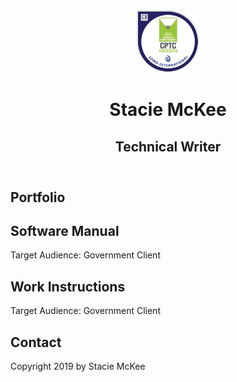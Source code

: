 <html lang="en">
<head>
    <meta charset="UTF-8">
</head>
	
<body>
  <header id="about">
      <img src="images/cptc.jpg" alt="Certified Professional Technical Communicator" style="width:100px;height:100px;">
        <h1>Stacie McKee</h1>
        <h2>Technical Writer</h2>
  </header>

  <main>
<!-- // Portfolio -->
    <section id="portfolio" class="portfolio">
        <h1>Portfolio</h1>
          <h2>Software Manual</h2>
          <p>Target Audience: Government Client</p>
          <h2>Work Instructions</h2>
          <p>Target Audience: Government Client</p>
    </section>
  </main>
<!-- // Footer and Contact Info -->
  <footer id="contact" class="footer">
      <h2>Contact</h2>
          <a href="mailto:stacie.mckee@gmail.com"><i class="fas fa-envelope"></i></a>
          <a href="#" target="https://www.linkedin.com/in/stacie-mckee-5338154a/"><i class="fab fa-linkedin"></i></a>
        <p>Copyright 2019 by Stacie McKee</p>
    </div>
  </footer>
